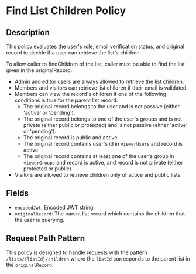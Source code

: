 # Find List Children Policy

## Description

This policy evaluates the user's role, email verification status, and original record to decide if a user can retrieve the list's children.

To allow caller to findChildren of the list, caller must be able to find the list given in the originalRecord.

- Admin and editor users are always allowed to retrieve the list children.
- Members and visitors can retrieve list children if their email is validated.
- Members can view the record's children if one of the following conditions is true for the parent list record:
  - The original record belongs to the user and is not passive (either 'active' or 'pending').
  - The original record belongs to one of the user's groups and is not private (either public or protected) and is not passive (either 'active' or 'pending').
  - The original record is public and active.
  - The original record contains user's id in `viewerUsers` and record is active
  - The original record contains at least one of the user's group in `viewerGroups` and record is active, and record is not private (either protected or public)
- Visitors are allowed to retrieve children only of active and public lists

## Fields

- `encodedJwt`: Encoded JWT string.
- `originalRecord`: The parent list record which contains the children that the user is querying.

## Request Path Pattern

This policy is designed to handle requests with the pattern `/lists/{listId}/children` where the `listId` corresponds to the parent list in the `originalRecord`.
